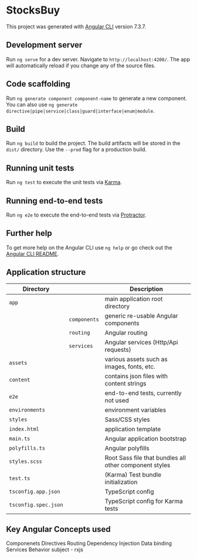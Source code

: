 # StocksBuy

This project was generated with [Angular CLI](https://github.com/angular/angular-cli) version 7.3.7.

## Development server

Run `ng serve` for a dev server. Navigate to `http://localhost:4200/`. The app will automatically reload if you change any of the source files.

## Code scaffolding

Run `ng generate component component-name` to generate a new component. You can also use `ng generate directive|pipe|service|class|guard|interface|enum|module`.

## Build

Run `ng build` to build the project. The build artifacts will be stored in the `dist/` directory. Use the `--prod` flag for a production build.

## Running unit tests

Run `ng test` to execute the unit tests via [Karma](https://karma-runner.github.io).

## Running end-to-end tests

Run `ng e2e` to execute the end-to-end tests via [Protractor](http://www.protractortest.org/).

## Further help

To get more help on the Angular CLI use `ng help` or go check out the [Angular CLI README](https://github.com/angular/angular-cli/blob/master/README.md).

## Application structure

| Directory |            | Description  |
| -------|-------------| -----|
| `app` |  |  main application root directory|
| |`components`|generic re-usable Angular components|
| |`routing`|Angular routing|
| |`services`|Angular services (Http/Api requests)|
|`assets`||various assets such as images, fonts, etc.|
|`content`||contains json files with content strings| 
|`e2e`||end-to-end tests, currently not used|
|`environments`||environment variables|
|`styles`||Sass/CSS styles|
|`index.html`||application template|
|`main.ts`||Angular application bootstrap|
|`polyfills.ts`||Angular polyfills|
|`styles.scss`||Root Sass file that bundles all other component styles|
|`test.ts`||(Karma) Test bundle initialization|
|`tsconfig.app.json`||TypeScript config|
|`tsconfig.spec.json`||TypeScript config for Karma tests|

## Key Angular Concepts used

Componenets
Directives
Routing
Dependency Injection
Data binding
Services
Behavior subject - rxjs
